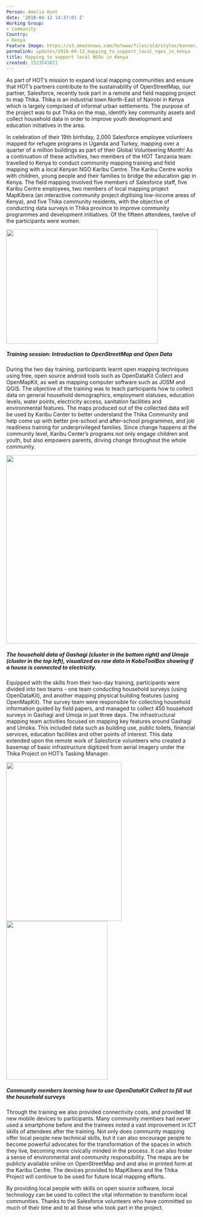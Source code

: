 ```yaml
---
Person: Amelia Hunt
date: '2018-04-12 14:37:01 Z'
Working Group:
- Community
Country:
- Kenya
Feature Image: https://s3.amazonaws.com/hotwww/files/old/styles/banner/public/thika.jpg
permalink: updates/2018-04-12_mapping_to_support_local_ngos_in_kenya
title: Mapping to support local NGOs in Kenya
created: 1523543821
---
```


As part of HOT’s mission to expand local mapping communities and ensure that HOT’s partners contribute to the sustainability of OpenStreetMap, our partner, Salesforce, recently took part in a remote and field mapping project to map Thika. Thika is an industrial town North-East of Nairobi in Kenya which is largely comprised of informal urban settlements. The purpose of the project was to put Thika on the map, identify key community assets and collect household data in order to improve youth development and education initiatives in the area.

In celebration of their 19th birthday, 2,000 Salesforce employee volunteers mapped for refugee programs in Uganda and Turkey, mapping over a quarter of a million buildings as part of their Global Volunteering Month! As a continuation of these activities, two members of the HOT Tanzania team travelled to Kenya to conduct community mapping training and field mapping with a local Kenyan NGO <a style="text-decoration: none;" href="https://www.thekaribucentre.com/">Karibu Centre</a>. The Karibu Centre works with children, young people and their families to bridge the education gap in Kenya. The field mapping involved five members of Salesforce staff, five Karibu Centre employees, two members of local mapping project <a style="text-decoration: none;" href="http://mapkibera.org/">MapKibera</a> (an interactive community project digitising low-income areas of Kenya), and five Thika community residents, with the objective of conducting data surveys in Thika province to improve community programmes and development initiatives. Of the fifteen attendees, twelve of the participants were women.

<img style="border: none; transform: rotate(0.00rad); -webkit-transform: rotate(0.00rad);width:401px;height:301px;" src="https://lh5.googleusercontent.com/zRndFvN3VuViCZNT3m-lH4VfdxqFxwoEE3B5UE9oPW3JM104LwXaT_K8GKQmzCIWEJhP9qLJGeZ_Rmm8xrSlDIvbbZH0bwMwzVsah6hsHNYqqK9Fe-ZRmH8Ww3CiE09LZcDa0D_H">
<h5>Training session: Introduction to OpenStreetMap and Open Data</h5>


During the two day training, participants learnt open mapping techniques using free, open source android tools such as OpenDataKit Collect and OpenMapKit, as well as mapping computer software such as JOSM and QGIS. The objective of the training was to teach participants how to collect data on general household demographics, employment statuses, education levels, water points, electricity access, sanitation facilities and environmental features. The maps produced out of the collected data will be used by Karibu Center to better understand the Thika Community and help come up with better pre-school and after-school programmes, and job readiness training for underprivileged families. Since change happens at the community level, Karibu Center’s programs not only engage children and youth, but also empowers parents, driving change throughout the whole community.

<img style="border: none; transform: rotate(0.00rad); -webkit-transform: rotate(0.00rad);width:599px;height:497px;" src="https://lh4.googleusercontent.com/MXaYwfyF0AXrZDisNOwPFokfNnt9lXXHilOC-cstqY95Qqgtbm3c5kR84wbmlYIpAJ7GSkyYsxSIICbbg_Ma_K3UjMaDtoZYSXNjX4UhkuUb8ozqq7xaBIIEqnP-7R0O5gqaQjBX" alt="">
<h5>The household data of Gashagi (cluster in the bottom right) and Umoja (cluster in the top left), visualized as raw data in KoboToolBox showing if a house is connected to electricity.</h5>

Equipped with the skills from their two-day training, participants were divided into two teams - one team conducting household surveys (using OpenDataKit), and another mapping physical building features (using OpenMapKit). The survey team were responsible for collecting <a style="text-decoration: none;" href="https://docs.google.com/spreadsheets/d/1J-D9Ge1QF4qVD-81FSW04mDI2m4KSrSt2GcxAquzR_w/edit?usp=sharing">household information</a> guided by <a style="text-decoration: none;" href="http://fieldpapers.org/">field papers</a>, and managed to collect 450 household surveys in Gashagi and Umoja in just three days. The infrastructural mapping team activities focused on mapping key features around Gashagi and Umoka. This included data such as building use, public toilets, financial services, education facilities and other points of interest. This data extended upon the remote work of Salesforce volunteers who created a basemap of basic infrastructure digitized from aerial imagery under the <a style="text-decoration: none;" href="https://tasks.hotosm.org/project/4195">Thika Project</a> on HOT’s Tasking Manager.

<img style="border: none; transform: rotate(0.00rad); -webkit-transform: rotate(0.00rad);width:305px;height:419px;" src="https://lh5.googleusercontent.com/czftwrKl9FbqAvMF4T4XIvjzVLiG7A_yVgQRl_IXhEntqtwD2RNsAiJtNwkZC9C_sTeUzDdQrTEVzdDpDFmQXubSMoKURo7CT1R8rrhpFiXp7cZbua31wId_Jr8b0SRc0SlzLY9Z" alt=""><img style="border: none; transform: rotate(0.00rad); -webkit-transform: rotate(0.00rad);width:268px;height:418px;" src="https://lh5.googleusercontent.com/DE2IkyYVTNgYt-4wr_PbXtBliv3WkNy0yYU8tfWyhr8_AG_tGHDlyifWVH74w3av0HvpRkEFSVOuawXEZlyUJCOIOBxPHfQGVyGkiIY4Mkjn-9TLiAFpcderFBEPu5qUqcAv8rCW" alt="">
<h5>Community members learning how to use OpenDataKit Collect to fill out the household surveys</h5>


Through the training we also provided connectivity costs, and provided 18 new mobile devices to participants. Many community members had never used a smartphone before and the trainees noted a vast improvement in ICT skills of attendees after the training. Not only does community mapping offer local people new technical skills, but it can also encourage people to become powerful advocates for the transformation of the spaces in which they live, becoming more civically minded in the process. It can also foster a sense of environmental and community responsibility. The maps are be publicly available online on <a style="text-decoration: none;" href="https://www.openstreetmap.org/#map=17/-1.05427/37.12028">OpenStreetMap</a> and and also in printed form at the Karibu Centre. The devices provided to MapKibera and the Thika Project will continue to be used for future local mapping efforts.

By providing local people with skills on open source software, local technology can be used to collect the vital information to transform local communities. Thanks to the Salesforce volunteers who have committed so much of their time and to all those who took part in the project.
